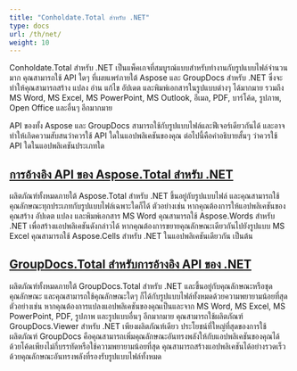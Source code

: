 ```yaml
---
title: "Conholdate.Total สำหรับ .NET"
type: docs
url: /th/net/
weight: 10
---
```


Conholdate.Total สำหรับ .NET เป็นแพ็คเกจที่สมบูรณ์แบบสำหรับทำงานกับรูปแบบไฟล์จำนวนมาก คุณสามารถใช้ API ใดๆ ที่เผยแพร่ภายใต้ Aspose และ GroupDocs สำหรับ .NET ซึ่งจะทำให้คุณสามารถสร้าง แปลง อ่าน แก้ไข อัปเดต และพิมพ์เอกสารในรูปแบบต่างๆ ได้มากมาย รวมถึง MS Word, MS Excel, MS PowerPoint, MS Outlook, อีเมล, PDF, บาร์โค้ด, รูปภาพ, Open Office และอื่นๆ อีกมากมาย 

API ของทั้ง Aspose และ GroupDocs สามารถใช้กับรูปแบบไฟล์และฟีเจอร์เดียวกันได้ และอาจทำให้เกิดความสับสนว่าควรใช้ API ใดในแอปพลิเคชันของคุณ ต่อไปนี้คือคำอธิบายสั้นๆ ว่าควรใช้ API ใดในแอปพลิเคชันประเภทใด

## [การอ้างอิง API ของ Aspose.Total สำหรับ .NET](/aspose-total-for-net/)

ผลิตภัณฑ์ทั้งหมดภายใต้ Aspose.Total สำหรับ .NET ขึ้นอยู่กับรูปแบบไฟล์ และคุณสามารถใช้คุณลักษณะทุกประเภทกับรูปแบบไฟล์เฉพาะใดก็ได้ ตัวอย่างเช่น หากคุณต้องการให้แอปพลิเคชันของคุณสร้าง อัปเดต แปลง และพิมพ์เอกสาร MS Word คุณสามารถใช้ Aspose.Words สำหรับ .NET เพื่อสร้างแอปพลิเคชันดังกล่าวได้ หากคุณต้องการขยายคุณลักษณะเดียวกันไปยังรูปแบบ MS Excel คุณสามารถใช้ Aspose.Cells สำหรับ .NET ในแอปพลิเคชันเดียวกัน เป็นต้น

## [GroupDocs.Total สำหรับการอ้างอิง API ของ .NET](/groupdocs-total-for-net/)

ผลิตภัณฑ์ทั้งหมดภายใต้ GroupDocs.Total สำหรับ .NET และขึ้นอยู่กับคุณลักษณะหรือชุดคุณลักษณะ และคุณสามารถใช้คุณลักษณะใดๆ ก็ได้กับรูปแบบไฟล์ทั้งหมดด้วยความพยายามน้อยที่สุด ตัวอย่างเช่น หากคุณต้องการแปลงแอปพลิเคชันของคุณเป็นและจาก MS Word, MS Excel, MS PowerPoint, PDF, รูปภาพ และรูปแบบอื่นๆ อีกมากมาย คุณสามารถใช้ผลิตภัณฑ์ GroupDocs.Viewer สำหรับ .NET เพียงผลิตภัณฑ์เดียว ประโยชน์ที่ใหญ่ที่สุดของการใช้ผลิตภัณฑ์ GroupDocs คือคุณสามารถเพิ่มคุณลักษณะอันทรงพลังให้กับแอปพลิเคชันของคุณได้ด้วยโค้ดเพียงไม่กี่บรรทัดหรือใช้ความพยายามน้อยที่สุด คุณสามารถสร้างแอปพลิเคชันได้อย่างรวดเร็วด้วยคุณลักษณะอันทรงพลังที่รองรับรูปแบบไฟล์ทั้งหมด
